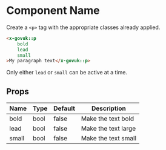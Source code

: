 # Component Name

Create a `<p>` tag with the appropriate classes already applied.

```html
<x-govuk::p
    bold
    lead
    small
>My paragraph text</x-govuk::p>
```

Only either `lead` or `small` can be active at a time.

## Props

| Name  | Type | Default | Description |
| ----- | ---- | ------- | ----------- |
| bold  | bool | false   | Make the text bold |
| lead  | bool | false   | Make the text large |
| small | bool | false   | Make the text small |

